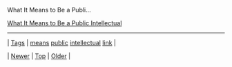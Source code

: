 <!--
title: What It Means to Be a Public Intellectual
date: 2020-06-28T15:27:00.240Z
tags: means, public, intellectual, link
-->


What It Means to Be a Publi...

[What It Means to Be a Public Intellectual](http://www.theatlantic.com/politics/archive/2014/01/what-it-means-to-be-a-public-intellectual/282907/)

<!--BOTTOM-POST-NAVIGATION-->
---

| [Tags](tags.md) | [means](tag-means.md) [public](tag-public.md) [intellectual](tag-intellectual.md) [link](tag-link.md) |

| [Newer](72756242862.md) | [Top](index.md) | [Older](72772556932.md) |